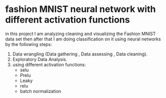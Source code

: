 # fashion MNIST neural network with different activation functions
in this project I am analyzing cleaning and visualizing the Fashion MNIST data set then after that I am doing classification on it using neural networks by the following steps:
1. Data wrangling (Data gathering , Data assessing , Data cleaning).
2. Exploratory Data Analysis.
3. using different activation functions:
    - selu
    - Prelu
    - Leaky
    - relu
    - batch normalization 
